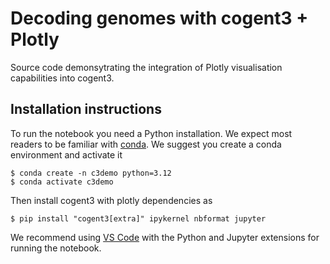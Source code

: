 # Decoding genomes with cogent3 + Plotly

Source code demonsytrating the integration of Plotly visualisation capabilities into cogent3.

## Installation instructions

To run the notebook you need a Python installation. We expect most readers to be familiar with [conda](https://docs.anaconda.com/miniconda/miniconda-install/). We suggest you create a conda environment and activate it

```
$ conda create -n c3demo python=3.12
$ conda activate c3demo
```

Then install cogent3 with plotly dependencies as 
```
$ pip install "cogent3[extra]" ipykernel nbformat jupyter
```

We recommend using [VS Code](https://code.visualstudio.com) with the Python and Jupyter extensions for running the notebook.
